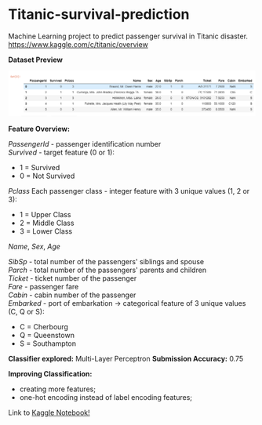 # Titanic-survival-prediction

Machine Learning project to predict passenger survival in Titanic disaster.\
https://www.kaggle.com/c/titanic/overview

**Dataset Preview**

<img src="https://github.com/franciscocms/Titanic-survival-prediction/blob/master/images/df_head.png" width=800>

**Feature Overview:**

*PassengerId* - passenger identification number\
*Survived* - target feature (0 or 1):
* 1 = Survived
* 0 = Not Survived

*Pclass* Each passenger class - integer feature with 3 unique values (1, 2 or 3):
* 1 = Upper Class
* 2 = Middle Class
* 3 = Lower Class


*Name*, *Sex*, *Age*

*SibSp* - total number of the passengers' siblings and spouse\
*Parch* - total number of the passengers' parents and children\
*Ticket* - ticket number of the passenger\
*Fare* - passenger fare\
*Cabin* - cabin number of the passenger\
*Embarked* - port of embarkation -> categorical feature of 3 unique values (C, Q or S):
* C = Cherbourg
* Q = Queenstown
* S = Southampton


**Classifier explored:** Multi-Layer Perceptron
**Submission Accuracy:** 0.75

**Improving Classification:**

- creating more features;
- one-hot encoding instead of label encoding features;

Link to [Kaggle Notebook!](https://www.kaggle.com/franciscosilva10/titanic-notebook)

